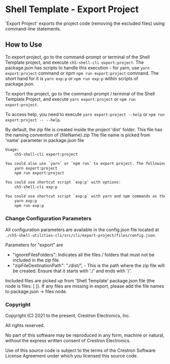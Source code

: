 # Shell Template - Export Project

'Export Project' exports the project code (removing the excluded files) using command-line statements.

## How to Use

To export project, go to the command-prompt or terminal of the Shell Template project, and execute `ch5-shell-cli export:project`.
The package.json has scripts to handle this execution - for yarn, use `yarn export:project` command or npm  `npm run export:project` command. The short hand for it is `yarn exp:p` or `npm run exp:p` within scripts of package.json.

To export the project, go to the command-prompt / terminal of the Shell Template Project, and execute `yarn export:project` or  `npm run export:project`.

To access help, you need to execute `yarn export:project --help` or `npm run export:project -- --help`.

By default, the zip file is created inside the project 'dist' folder. This file has the naming convention of {fileName}.zip
The file name is picked from 'name' parameter in package.json file

```bash
Usage: 
    ch5-shell-cli export:project
    
You could also use `yarn` or `npm run` to export project. The following are the commands:
    yarn export:project
    npm run export:project

You could use shortcut script `exp:p` with options:
    ch5-shell-cli exp:p

You could use shortcut script `exp:p` with yarn and npm commands as the following:
    yarn exp:p
    npm run exp:p

```

### Change Configuration Parameters

All configuration parameters are available in the config.json file located at `./ch5-shell-utilities-cli/src/cli/export-project/files/config.json`.

Parameters for "export" are
- "ignoreFilesFolders": Indicates all the files / folders that must not be included in the zip file.
- "zipFileDestinationPath": "./dist/", - This is the path where the zip file will be created. Ensure that it starts with './' and ends with '/'.

Included files are picked up from 'Shell Template' package.json file (the node is files: [ ]). If any files are missing in export, please add the file names to package.json -> files node.

### Copyright

Copyright (C) 2021 to the present, Crestron Electronics, Inc.

All rights reserved.

No part of this software may be reproduced in any form, machine
or natural, without the express written consent of Crestron Electronics.

Use of this source code is subject to the terms of the Crestron Software License Agreement
under which you licensed this source code.
